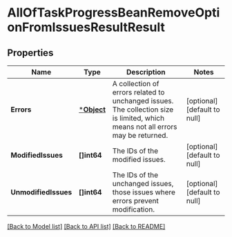 # AllOfTaskProgressBeanRemoveOptionFromIssuesResultResult

## Properties
Name | Type | Description | Notes
------------ | ------------- | ------------- | -------------
**Errors** | [***Object**](.md) | A collection of errors related to unchanged issues. The collection size is limited, which means not all errors may be returned. | [optional] [default to null]
**ModifiedIssues** | **[]int64** | The IDs of the modified issues. | [optional] [default to null]
**UnmodifiedIssues** | **[]int64** | The IDs of the unchanged issues, those issues where errors prevent modification. | [optional] [default to null]

[[Back to Model list]](../README.md#documentation-for-models) [[Back to API list]](../README.md#documentation-for-api-endpoints) [[Back to README]](../README.md)

